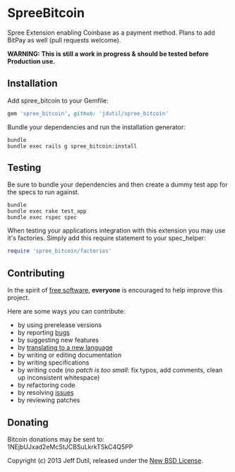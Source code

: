 SpreeBitcoin
============

Spree Extension enabling Coinbase as a payment method.  Plans to add BitPay as well (pull requests welcome).

**WARNING: This is still a work in progress & should be tested before Production use.**

Installation
------------

Add spree_bitcoin to your Gemfile:

```ruby
gem 'spree_bitcoin', github: 'jdutil/spree_bitcoin'
```

Bundle your dependencies and run the installation generator:

```shell
bundle
bundle exec rails g spree_bitcoin:install
```

Testing
-------

Be sure to bundle your dependencies and then create a dummy test app for the specs to run against.

```shell
bundle
bundle exec rake test_app
bundle exec rspec spec
```

When testing your applications integration with this extension you may use it's factories.
Simply add this require statement to your spec_helper:

```ruby
require 'spree_bitcoin/factories'
```


Contributing
------------

In the spirit of [free software](http://www.fsf.org/licensing/essays/free-sw.html), **everyone** is encouraged to help improve this project.

Here are some ways *you* can contribute:

* by using prerelease versions
* by reporting [bugs](https://github.com/jdutil/spree_bitcoin/issues)
* by suggesting new features
* by [translating to a new language](https://github.com/jdutil/spree_bitcoin/tree/master/config/locales)
* by writing or editing documentation
* by writing specifications
* by writing code (*no patch is too small*: fix typos, add comments, clean up inconsistent whitespace)
* by refactoring code
* by resolving [issues](https://github.com/jdutil/spree_bitcoin/issues)
* by reviewing patches


Donating
--------

Bitcoin donations may be sent to: 1NEjbUJxad2eMcStJCBSuLkrkTSkC4Q5PP

Copyright (c) 2013 Jeff Dutil, released under the [New BSD License](https://github.com/jdutil/spree_bitcoin/tree/master/LICENSE).
